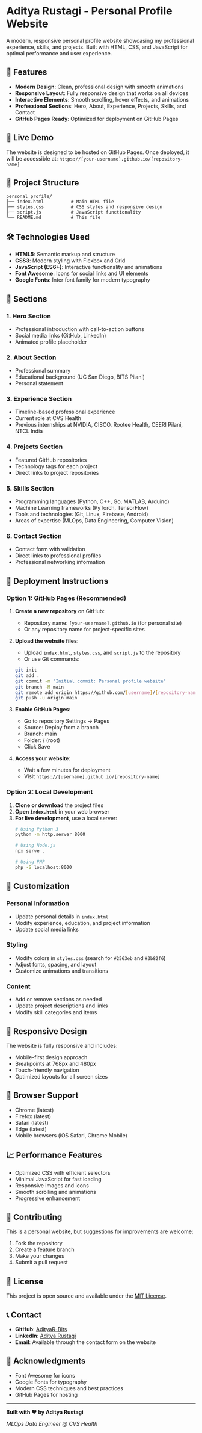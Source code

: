 # Aditya Rustagi - Personal Profile Website

A modern, responsive personal profile website showcasing my professional experience, skills, and projects. Built with HTML, CSS, and JavaScript for optimal performance and user experience.

## 🌟 Features

- **Modern Design**: Clean, professional design with smooth animations
- **Responsive Layout**: Fully responsive design that works on all devices
- **Interactive Elements**: Smooth scrolling, hover effects, and animations
- **Professional Sections**: Hero, About, Experience, Projects, Skills, and Contact
- **GitHub Pages Ready**: Optimized for deployment on GitHub Pages

## 🚀 Live Demo

The website is designed to be hosted on GitHub Pages. Once deployed, it will be accessible at:
`https://[your-username].github.io/[repository-name]`

## 📁 Project Structure

```
personal_profile/
├── index.html          # Main HTML file
├── styles.css          # CSS styles and responsive design
├── script.js           # JavaScript functionality
└── README.md           # This file
```

## 🛠️ Technologies Used

- **HTML5**: Semantic markup and structure
- **CSS3**: Modern styling with Flexbox and Grid
- **JavaScript (ES6+)**: Interactive functionality and animations
- **Font Awesome**: Icons for social links and UI elements
- **Google Fonts**: Inter font family for modern typography

## 📱 Sections

### 1. Hero Section
- Professional introduction with call-to-action buttons
- Social media links (GitHub, LinkedIn)
- Animated profile placeholder

### 2. About Section
- Professional summary
- Educational background (UC San Diego, BITS Pilani)
- Personal statement

### 3. Experience Section
- Timeline-based professional experience
- Current role at CVS Health
- Previous internships at NVIDIA, CISCO, Rootee Health, CEERI Pilani, NTCL India

### 4. Projects Section
- Featured GitHub repositories
- Technology tags for each project
- Direct links to project repositories

### 5. Skills Section
- Programming languages (Python, C++, Go, MATLAB, Arduino)
- Machine Learning frameworks (PyTorch, TensorFlow)
- Tools and technologies (Git, Linux, Firebase, Android)
- Areas of expertise (MLOps, Data Engineering, Computer Vision)

### 6. Contact Section
- Contact form with validation
- Direct links to professional profiles
- Professional networking information

## 🚀 Deployment Instructions

### Option 1: GitHub Pages (Recommended)

1. **Create a new repository** on GitHub:
   - Repository name: `[your-username].github.io` (for personal site)
   - Or any repository name for project-specific sites

2. **Upload the website files**:
   - Upload `index.html`, `styles.css`, and `script.js` to the repository
   - Or use Git commands:
   ```bash
   git init
   git add .
   git commit -m "Initial commit: Personal profile website"
   git branch -M main
   git remote add origin https://github.com/[username]/[repository-name].git
   git push -u origin main
   ```

3. **Enable GitHub Pages**:
   - Go to repository Settings → Pages
   - Source: Deploy from a branch
   - Branch: main
   - Folder: / (root)
   - Click Save

4. **Access your website**:
   - Wait a few minutes for deployment
   - Visit `https://[username].github.io/[repository-name]`

### Option 2: Local Development

1. **Clone or download** the project files
2. **Open `index.html`** in your web browser
3. **For live development**, use a local server:
   ```bash
   # Using Python 3
   python -m http.server 8000
   
   # Using Node.js
   npx serve .
   
   # Using PHP
   php -S localhost:8000
   ```

## 🎨 Customization

### Personal Information
- Update personal details in `index.html`
- Modify experience, education, and project information
- Update social media links

### Styling
- Modify colors in `styles.css` (search for `#2563eb` and `#3b82f6`)
- Adjust fonts, spacing, and layout
- Customize animations and transitions

### Content
- Add or remove sections as needed
- Update project descriptions and links
- Modify skill categories and items

## 📱 Responsive Design

The website is fully responsive and includes:
- Mobile-first design approach
- Breakpoints at 768px and 480px
- Touch-friendly navigation
- Optimized layouts for all screen sizes

## 🔧 Browser Support

- Chrome (latest)
- Firefox (latest)
- Safari (latest)
- Edge (latest)
- Mobile browsers (iOS Safari, Chrome Mobile)

## 📈 Performance Features

- Optimized CSS with efficient selectors
- Minimal JavaScript for fast loading
- Responsive images and icons
- Smooth scrolling and animations
- Progressive enhancement

## 🤝 Contributing

This is a personal website, but suggestions for improvements are welcome:
1. Fork the repository
2. Create a feature branch
3. Make your changes
4. Submit a pull request

## 📄 License

This project is open source and available under the [MIT License](LICENSE).

## 📞 Contact

- **GitHub**: [AdityaR-Bits](https://github.com/AdityaR-Bits)
- **LinkedIn**: [Aditya Rustagi](https://www.linkedin.com/in/aditya-rustagi54/)
- **Email**: Available through the contact form on the website

## 🙏 Acknowledgments

- Font Awesome for icons
- Google Fonts for typography
- Modern CSS techniques and best practices
- GitHub Pages for hosting

---

**Built with ❤️ by Aditya Rustagi**

*MLOps Data Engineer @ CVS Health* 